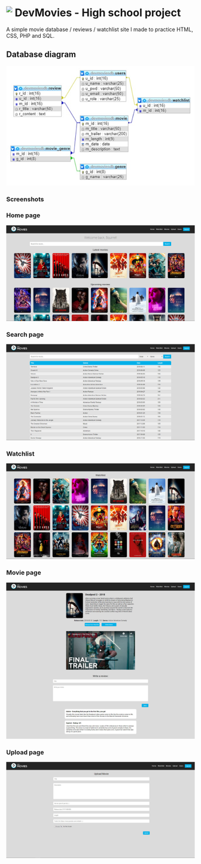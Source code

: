 #  <img align="top" height=40 src="resources/logo.ico"/> DevMovies - High school project 

<p>A simple movie database / reviews / watchlist site I made to practice HTML, CSS, PHP and SQL.</p>



## Database diagram 
<img src="readme images/sqltable.jpg"/>

### Screenshots
### Home page
<img src="readme images/Home.jpg"/>

### Search page
<img src="readme images/Search.jpg"/>

### Watchlist
<img src="readme images/Watchlist.jpg"/>

### Movie page
<img src="readme images/Movie.jpg"/>

### Upload page
<img src="readme images/Upload.jpg"/>

